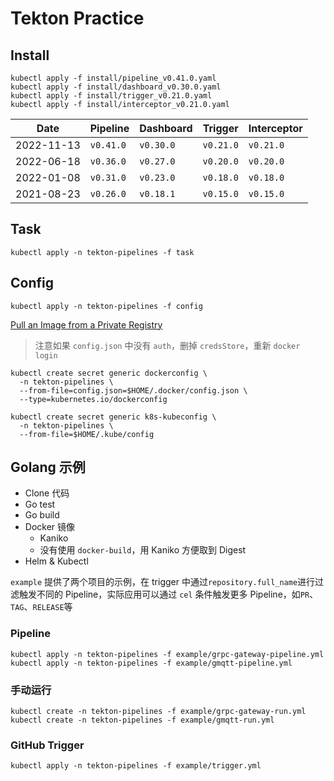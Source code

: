 # Tekton Practice

## Install

```shell
kubectl apply -f install/pipeline_v0.41.0.yaml
kubectl apply -f install/dashboard_v0.30.0.yaml
kubectl apply -f install/trigger_v0.21.0.yaml
kubectl apply -f install/interceptor_v0.21.0.yaml
```

| Date       | Pipeline  | Dashboard | Trigger   | Interceptor |
|------------|-----------|-----------|-----------|-------------|
| 2022-11-13 | `v0.41.0` | `v0.30.0` | `v0.21.0` | `v0.21.0`   |
| 2022-06-18 | `v0.36.0` | `v0.27.0` | `v0.20.0` | `v0.20.0`   |
| 2022-01-08 | `v0.31.0` | `v0.23.0` | `v0.18.0` | `v0.18.0`   |
| 2021-08-23 | `v0.26.0` | `v0.18.1` | `v0.15.0` | `v0.15.0`   |

## Task

```shell
kubectl apply -n tekton-pipelines -f task
```

## Config

```shell script
kubectl apply -n tekton-pipelines -f config
```

[Pull an Image from a Private Registry](https://kubernetes.io/docs/tasks/configure-pod-container/pull-image-private-registry)

> 注意如果 `config.json` 中没有 `auth`，删掉 `credsStore`，重新 `docker login`  

```shell script
kubectl create secret generic dockerconfig \
  -n tekton-pipelines \
  --from-file=config.json=$HOME/.docker/config.json \
  --type=kubernetes.io/dockerconfig
```

```shell script
kubectl create secret generic k8s-kubeconfig \
  -n tekton-pipelines \
  --from-file=$HOME/.kube/config
```

## Golang 示例

- Clone 代码
- Go test
- Go build
- Docker 镜像
    - Kaniko
    - 没有使用 `docker-build`，用 Kaniko 方便取到 Digest 
- Helm & Kubectl

`example` 提供了两个项目的示例，在 trigger 中通过`repository.full_name`进行过滤触发不同的 Pipeline，实际应用可以通过 `cel` 条件触发更多 Pipeline，如`PR`、`TAG`、`RELEASE`等 

### Pipeline

```shell
kubectl apply -n tekton-pipelines -f example/grpc-gateway-pipeline.yml
kubectl apply -n tekton-pipelines -f example/gmqtt-pipeline.yml
```

### 手动运行

```shell
kubectl create -n tekton-pipelines -f example/grpc-gateway-run.yml
kubectl create -n tekton-pipelines -f example/gmqtt-run.yml
```

### GitHub Trigger

```shell
kubectl apply -n tekton-pipelines -f example/trigger.yml
```
